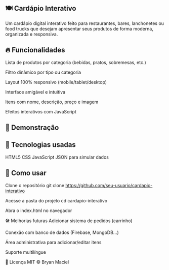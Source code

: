 ## 🍽️ Cardápio Interativo
Um cardápio digital interativo feito para restaurantes, bares, lanchonetes ou food trucks que desejam apresentar seus produtos de forma moderna, organizada e responsiva.

## 🔥 Funcionalidades
Lista de produtos por categoria (bebidas, pratos, sobremesas, etc.)

Filtro dinâmico por tipo ou categoria

Layout 100% responsivo (mobile/tablet/desktop)

Interface amigável e intuitiva

Itens com nome, descrição, preço e imagem

Efeitos interativos com JavaScript

## 📸 Demonstração


## 🧪 Tecnologias usadas
HTML5
CSS
JavaScript
JSON para simular dados

## 🚀 Como usar

Clone o repositório
git clone https://github.com/seu-usuario/cardapio-interativo

Acesse a pasta do projeto
cd cardapio-interativo

Abra o index.html no navegador

🛠️ Melhorias futuras
Adicionar sistema de pedidos (carrinho)

Conexão com banco de dados (Firebase, MongoDB...)

Área administrativa para adicionar/editar itens

Suporte multilíngue

📄 Licença
MIT © Bryan Maciel


